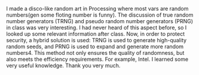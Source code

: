 I made a disco-like random art in Processing where most vars are random numbers(gen some floting number is funny). The discussion of true random number generators (TRNG) and pseudo random number generators (PRNG) in class was very interesting. I had never heard of this aspect before, so I looked up some relevant information after class. Now, in order to protect security, a hybrid solution is used: TRNG is used to generate high-quality random seeds, and PRNG is used to expand and generate more random numbers4. This method not only ensures the quality of randomness, but also meets the efficiency requirements. For example, Intel. I learned some very useful knowledge. Thank you very much.
